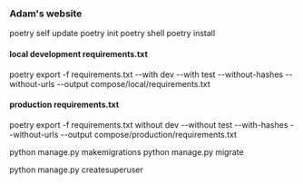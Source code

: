 ### Adam's website

poetry self update
poetry init
poetry shell
poetry install

#### local development requirements.txt
poetry export -f requirements.txt --with dev --with test --without-hashes --without-urls --output compose/local/requirements.txt

#### production requirements.txt
poetry export -f requirements.txt without dev --without test --with-hashes --without-urls --output compose/production/requirements.txt

python manage.py makemigrations
python manage.py migrate

python manage.py createsuperuser